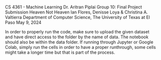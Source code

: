 CS 4361 - Machine Learning
Dr. Aritran Piplai
Group 10: Final Project Submission
Heaven Not Heaven
Ian Flores, Denisse Loya & Christina A. Valtierra
Department of Computer Science, The University of Texas at El Paso
May 9, 2024

In order to properly run the code, make sure to upload the given dataset and have direct access to the folder by the name of data. The notebook should also be within the data folder. If running through Jupyter or Google Colab, simply run the cells in order to have a proper runthrough, some cells might take a longer time but that is part of the process. 

